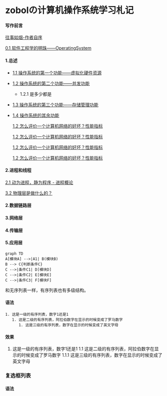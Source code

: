 # zobolの计算机操作系统学习札记

#### 写作前言
   [ 往事如烟-作者自序](./Doc/00AuthorForeword/01AuthorIntroduceWangShiRuYan.html)  

   [ 0.1 软件工程学的明珠——OperatingSystem](./Doc/00AuthorForeword/02PearlOfSoftwareEngineering.html)


#### 1.总述  
* [1.1 操作系统的第一个功能——虚拟化硬件资源](./Doc/01Summary/0001TheFirstFeatureVirtualizesHardwareResources.html)  

* [1.2 操作系统的第二个功能——并发功能](./Doc/01Summary/0002TheSecondFunctionConcurrentFunction.html)  
	* 1.2.1 是多少都是
* [1.3 操作系统的第三个功能——存储管理功能](./Doc/01Summary/0003TheThirdFunctionIsStorageManagement.html)  

* [1.4 操作系统的其余功能](./Doc/01Summary/0004.html)  


   [1.2 怎么评价一个计算机网络的好坏？性能指标](./Doc/01Summary/0002TheSecondFunctionConcurrentFunction.html)

   [1.2 怎么评价一个计算机网络的好坏？性能指标](./Doc/01Summary/0002TheSecondFunctionConcurrentFunction.html)

   [1.2 怎么评价一个计算机网络的好坏？性能指标](./Doc/01Summary/0002TheSecondFunctionConcurrentFunction.html)

   [1.2 怎么评价一个计算机网络的好坏？性能指标](./Doc/01Summary/0002TheSecondFunctionConcurrentFunction.html)

#### 2.进程和线程

   [2.1 动为进程，静为程序 - 进程概论](./Doc/02/0001.html)

   [3.2 物理层是做什么的？](b.html)

#### 2.数据链路层
#### 3.网络层
#### 4.传输层
#### 5.应用层

```mermaid
graph TD
A[模块A] -->|A1| B(模块B)
B --> C{判断条件C}
C -->|条件C1| D[模块D]
C -->|条件C2| E[模块E]
C -->|条件C3| F[模块F]
```
和无序列表一样，有序列表也有多级结构。
#### 语法
```
1. 这是一级的有序列表，数字1还是1
   1. 这是二级的有序列表，阿拉伯数字在显示的时候变成了罗马数字
      1. 这是三级的有序列表，数字在显示的时候变成了英文字母
```

#### 效果

1. 这是一级的有序列表，数字1还是1
   1.1 这是二级的有序列表，阿拉伯数字在显示的时候变成了罗马数字
      1.1.1 这是三级的有序列表，数字在显示的时候变成了英文字母
	 

### 复选框列表
#### 语法
```



